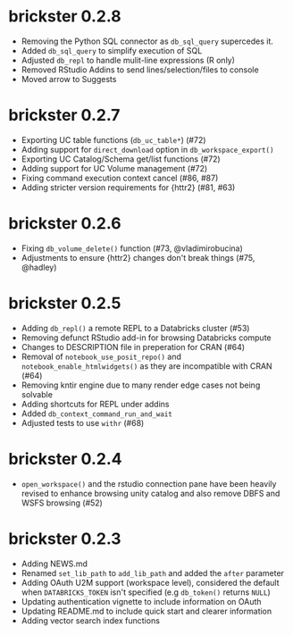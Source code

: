 # brickster 0.2.8

* Removing the Python SQL connector as `db_sql_query` supercedes it.
* Added `db_sql_query` to simplify execution of SQL
* Adjusted `db_repl` to handle mulit-line expressions (R only)
* Removed RStudio Addins to send lines/selection/files to console
* Moved arrow to Suggests

# brickster 0.2.7

* Exporting UC table functions (`db_uc_table*`) (#72)
* Adding support for `direct_download` option in `db_workspace_export()`
* Exporting UC Catalog/Schema get/list functions (#72)
* Adding support for UC Volume management (#72)
* Fixing command execution context cancel (#86, #87)
* Adding stricter version requirements for {httr2} (#81, #63)

# brickster 0.2.6

* Fixing `db_volume_delete()` function (#73, @vladimirobucina)
* Adjustments to ensure {httr2} changes don't break things (#75, @hadley)

# brickster 0.2.5

* Adding `db_repl()` a remote REPL to a Databricks cluster (#53)
* Removing defunct RStudio add-in for browsing Databricks compute
* Changes to DESCRIPTION file in preperation for CRAN (#64)
* Removal of `notebook_use_posit_repo()` and `notebook_enable_htmlwidgets()`
as they are incompatible with CRAN (#64)
* Removing kntir engine due to many render edge cases not being solvable
* Adding shortcuts for REPL under addins
* Added `db_context_command_run_and_wait`
* Adjusted tests to use `withr` (#68)

# brickster 0.2.4

* `open_workspace()` and the rstudio connection pane have been heavily revised
  to enhance browsing unity catalog and also remove DBFS and WSFS browsing (#52)

# brickster 0.2.3

* Adding NEWS.md
* Renamed `set_lib_path` to `add_lib_path` and added the `after` parameter
* Adding OAuth U2M support (workspace level), considered the default when
  `DATABRICKS_TOKEN` isn't specified (e.g `db_token()` returns `NULL`)
* Updating authentication vignette to include information on OAuth
* Updating README.md to include quick start and clearer information
* Adding vector search index functions
